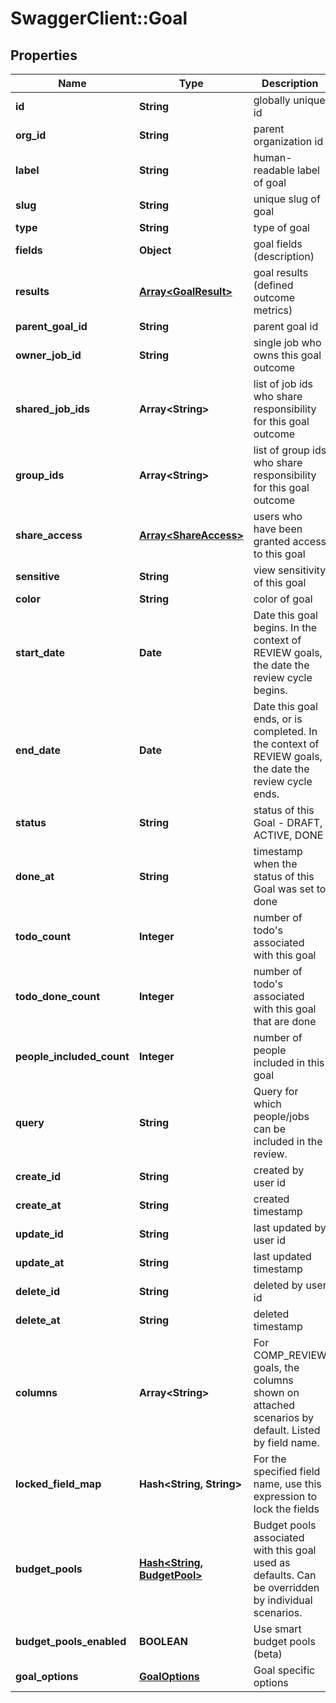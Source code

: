 # SwaggerClient::Goal

## Properties
Name | Type | Description | Notes
------------ | ------------- | ------------- | -------------
**id** | **String** | globally unique id | 
**org_id** | **String** | parent organization id | 
**label** | **String** | human-readable label of goal | 
**slug** | **String** | unique slug of goal | 
**type** | **String** | type of goal | 
**fields** | **Object** | goal fields (description) | [optional] 
**results** | [**Array&lt;GoalResult&gt;**](GoalResult.md) | goal results (defined outcome metrics) | [optional] 
**parent_goal_id** | **String** | parent goal id | [optional] 
**owner_job_id** | **String** | single job who owns this goal outcome | [optional] 
**shared_job_ids** | **Array&lt;String&gt;** | list of job ids who share responsibility for this goal outcome | [optional] 
**group_ids** | **Array&lt;String&gt;** | list of group ids who share responsibility for this goal outcome | [optional] 
**share_access** | [**Array&lt;ShareAccess&gt;**](ShareAccess.md) | users who have been granted access to this goal | [optional] 
**sensitive** | **String** | view sensitivity of this goal | [optional] 
**color** | **String** | color of goal | [optional] 
**start_date** | **Date** | Date this goal begins. In the context of REVIEW goals, the date the review cycle begins. | [optional] 
**end_date** | **Date** | Date this goal ends, or is completed. In the context of REVIEW goals, the date the review cycle ends. | [optional] 
**status** | **String** | status of this Goal - DRAFT, ACTIVE, DONE | [optional] 
**done_at** | **String** | timestamp when the status of this Goal was set to done | [optional] 
**todo_count** | **Integer** | number of todo&#39;s associated with this goal | [optional] 
**todo_done_count** | **Integer** | number of todo&#39;s associated with this goal that are done | [optional] 
**people_included_count** | **Integer** | number of people included in this goal | [optional] 
**query** | **String** | Query for which people/jobs can be included in the review. | [optional] 
**create_id** | **String** | created by user id | [optional] 
**create_at** | **String** | created timestamp | [optional] 
**update_id** | **String** | last updated by user id | [optional] 
**update_at** | **String** | last updated timestamp | [optional] 
**delete_id** | **String** | deleted by user id | [optional] 
**delete_at** | **String** | deleted timestamp | [optional] 
**columns** | **Array&lt;String&gt;** | For COMP_REVIEW goals, the columns shown on attached scenarios by default. Listed by field name. | [optional] 
**locked_field_map** | **Hash&lt;String, String&gt;** | For the specified field name, use this expression to lock the fields | [optional] 
**budget_pools** | [**Hash&lt;String, BudgetPool&gt;**](BudgetPool.md) | Budget pools associated with this goal used as defaults. Can be overridden by individual scenarios. | [optional] 
**budget_pools_enabled** | **BOOLEAN** | Use smart budget pools (beta) | [optional] 
**goal_options** | [**GoalOptions**](GoalOptions.md) | Goal specific options | [optional] 


